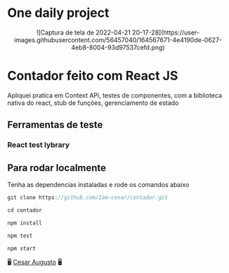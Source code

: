 # One daily project

<div align=center>
  ![Captura de tela de 2022-04-21 20-17-28](https://user-images.githubusercontent.com/56457040/164567671-4e4190de-0627-4eb8-8004-93d97537cefd.png)

  

</div>

# Contador feito com React JS

Apliquei pratica em Context APi, testes de componentes, com a biblioteca nativa do react, stub de funções, gerenciamento de estado

## Ferramentas de teste

### React test lybrary

## Para rodar localmente

Tenha as dependencias instaladas e rode os comandos abaixo

```jsx
git clone https://github.com/Iam-cesar/contador.git

cd contador

npm install

npm test

npm start
```

🖥️ [Cesar Augusto](https://www.linkedin.com/in/c%C3%A9sar-augusto-1459ab1b2/) 🖥️
